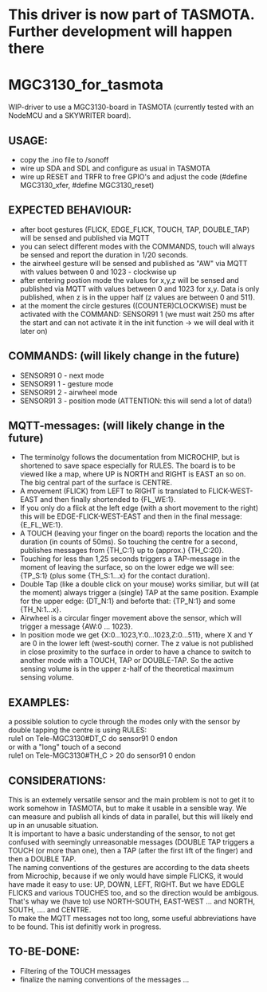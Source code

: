 # This driver is now part of TASMOTA. Further development will happen there



# MGC3130_for_tasmota
WIP-driver to use a MGC3130-board in TASMOTA (currently tested with an NodeMCU and a SKYWRITER board).

## USAGE:
- copy the .ino file to /sonoff
- wire up SDA and SDL and configure as usual in TASMOTA
- wire up RESET and TRFR to free GPIO's and adjust the code (#define MGC3130_xfer, #define MGC3130_reset)

## EXPECTED BEHAVIOUR:
- after boot gestures (FLICK, EDGE_FLICK, TOUCH, TAP, DOUBLE_TAP) will be sensed and published via MQTT 
- you can select different modes with the COMMANDS, touch will always be sensed and report the duration in 1/20 seconds.
- the airwheel gesture will be sensed and published as "AW" via MQTT with values between 0 and 1023 - clockwise up
- after entering postion mode the values for x,y,z will be sensed and published via MQTT with values between 0 and 1023 for x,y. Data is only published, when z is in the upper half (z values are between 0 and 511). 
- at the moment the circle gestures ((COUNTER)CLOCKWISE) must be activated with the COMMAND: SENSOR91 1 (we must wait 250 ms after the start and can not activate it in the init function -> we will deal with it later on)

## COMMANDS: (will likely change in the future)
* SENSOR91 0 - next mode
* SENSOR91 1 - gesture mode 
* SENSOR91 2 - airwheel mode
* SENSOR91 3 - position mode (ATTENTION: this will send a lot of data!)

## MQTT-messages: (will likely change in the future)
* The terminolgy follows the documentation from MICROCHIP, but is shortened to save space especially for RULES. The board is to be viewed like a map, where UP is NORTH and RIGHT is EAST an so on. The big central part of the surface is CENTRE.  
* A movement (FLICK) from LEFT to RIGHT is translated to FLICK-WEST-EAST and then finally shortended to {FL_WE:1}.  
* If you only do a flick at the left edge (with a short movement to the right) this will be EDGE-FLICK-WEST-EAST and then in the final message: {E_FL_WE:1}. 
* A TOUCH (leaving your finger on the board) reports the location and the duration (in counts of 50ms). So touching the centre for a second, publishes messages from {TH_C:1} up to (approx.) {TH_C:20}.  
* Touching for less than 1,25 seconds triggers a TAP-message in the moment of leaving the surface, so on the lower edge we will see: {TP_S:1} (plus some {TH_S:1...x} for the contact duration).  
* Double Tap (like a double click on your mouse) works similiar, but will (at the moment) always trigger a (single) TAP at the same position. Example for the upper edge: {DT_N:1} and beforte that: {TP_N:1} and some {TH_N:1...x}.  
* Airwheel is a circular finger movement above the sensor, which will trigger a message {AW:0 ... 1023}.  
* In position mode we get {X:0...1023,Y:0...1023,Z:0...511}, where X and Y are 0 in the lower left (west-south) corner. The z value is not published  in close proximity to the surface in order to have a chance to switch to another mode with a TOUCH, TAP or DOUBLE-TAP. So the active sensing volume is in the upper z-half of the theoretical maximum sensing volume.  

## EXAMPLES:  
 a possible solution to cycle through the modes only with the sensor by double tapping the centre is using RULES:  
rule1 on Tele-MGC3130#DT_C do sensor91 0 endon  
or with a "long" touch of a second  
rule1 on Tele-MGC3130#TH_C > 20 do sensor91 0 endon  




## CONSIDERATIONS:
This is an extemely versatile sensor and the main problem is not to get it to work somehow in TASMOTA, but to make it usable in a sensible way. We can measure and publish all kinds of data in parallel, but this will likely end up in an unusable situation.   
It is important to have a basic understanding of the sensor, to not get confused with seemingly unreasonable messages (DOUBLE TAP triggers a TOUCH (or more than one), then a TAP (after the first lift of the finger) and then a DOUBLE TAP.  
The naming conventions of the gestures are according to the data sheets from Microchip, because if we only would have simple FLICKS, it would have made it easy to use: UP, DOWN, LEFT, RIGHT. But we have EDGLE FLICKS and various TOUCHES too, and so the direction would be  ambigous. That's whay we (have to) use NORTH-SOUTH, EAST-WEST ... and NORTH, SOUTH, .... and CENTRE.  
To make the MQTT messages not too long, some useful abbreviations have to be found. This ist definitly work in progress.


## TO-BE-DONE:
- Filtering of the TOUCH messages
- finalize the naming conventions of the messages
...










